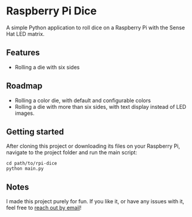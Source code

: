 # Raspberry Pi Dice

A simple Python application to roll dice on a Raspberry Pi with the Sense Hat LED matrix.

## Features

- Rolling a die with six sides

## Roadmap

- Rolling a color die, with default and configurable colors
- Rolling a die with more than six sides, with text display instead of LED images.

## Getting started

After cloning this project or downloading its files on your Raspberry Pi, navigate to the project folder and run the main script:

```
cd path/to/rpi-dice
python main.py
```

## Notes

I made this project purely for fun. If you like it, or have any issues with it, feel free to [reach out by email](mailto:info@frisfruitig.com)!